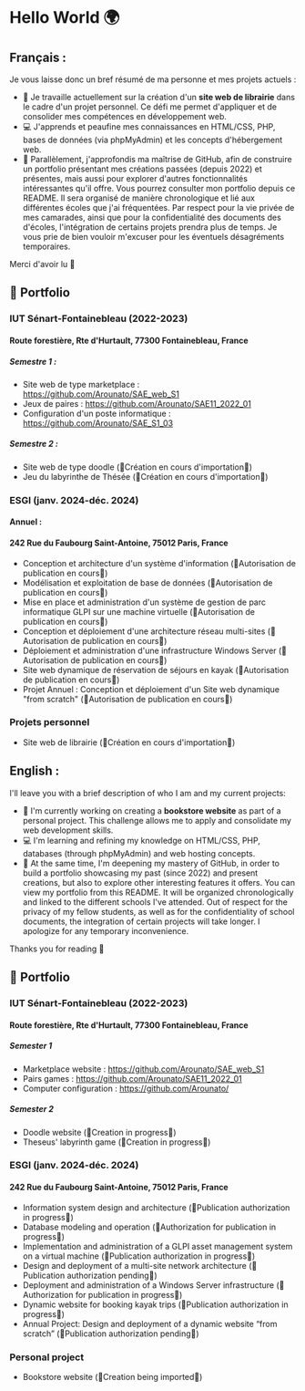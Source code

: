 # Hello World 🌍

## Français :
Je vous laisse donc un bref résumé de ma personne et mes projets actuels :
- 💼 Je travaille actuellement sur la création d'un **site web de librairie** dans le cadre d'un projet personnel. Ce défi me permet d'appliquer et de consolider mes compétences en développement web.
- 💻 J'apprends et peaufine mes connaissances en HTML/CSS, PHP, bases de données (via phpMyAdmin) et les concepts d'hébergement web.
- 📁 Parallèlement, j'approfondis ma maîtrise de GitHub, afin de construire un portfolio présentant mes créations passées (depuis 2022) et présentes, mais aussi pour explorer d'autres fonctionnalités intéressantes qu'il offre. Vous pourrez consulter mon portfolio depuis ce README. Il sera organisé de manière chronologique et lié aux différentes écoles que j'ai fréquentées. Par respect pour la vie privée de mes camarades, ainsi que pour la confidentialité des documents des d'écoles, l'intégration de certains projets prendra plus de temps.
Je vous prie de bien vouloir m'excuser pour les éventuels désagréments temporaires.

Merci d'avoir lu 👀

## 📁 Portfolio 
### IUT Sénart-Fontainebleau (2022-2023)
#### Route forestière, Rte d'Hurtault, 77300 Fontainebleau, France
##### Semestre 1 :
- Site web de type marketplace : https://github.com/Arounato/SAE_web_S1
- Jeux de paires : https://github.com/Arounato/SAE11_2022_01
- Configuration d'un poste informatique : https://github.com/Arounato/SAE_S1_03
##### Semestre 2 :
- Site web de type doodle (🚧Création en cours d'importation🚧)
- Jeu du labyrinthe de Thésée (🚧Création en cours d'importation🚧)
### ESGI (janv. 2024-déc. 2024)
#### Annuel :
#### 242 Rue du Faubourg Saint-Antoine, 75012 Paris, France
- Conception et architecture d'un système d'information (🚧Autorisation de publication en cours🚧)
- Modélisation et exploitation de base de données (🚧Autorisation de publication en cours🚧)
- Mise en place et administration d'un système de gestion de parc informatique GLPI sur une machine virtuelle (🚧Autorisation de publication en cours🚧)
- Conception et déploiement d'une architecture réseau multi-sites (🚧Autorisation de publication en cours🚧)
- Déploiement et administration d'une infrastructure Windows Server (🚧Autorisation de publication en cours🚧)
- Site web dynamique de réservation de séjours en kayak (🚧Autorisation de publication en cours🚧)
- Projet Annuel : Conception et déploiement d'un Site web dynamique "from scratch" (🚧Autorisation de publication en cours🚧)
### Projets personnel
- Site web de librairie (🚧Création en cours d'importation🚧)

## English :
I'll leave you with a brief description of who I am and my current projects:
- 💼 I'm currently working on creating a **bookstore website** as part of a personal project. This challenge allows me to apply and consolidate my web development skills.
- 💻 I'm learning and refining my knowledge on HTML/CSS, PHP, databases (through phpMyAdmin) and web hosting concepts.
- 📁 At the same time, I'm deepening my mastery of GitHub, in order to build a portfolio showcasing my past (since 2022) and present creations, but also to explore other interesting features it offers. You can view my portfolio from this README. It will be organized chronologically and linked to the different schools I've attended. Out of respect for the privacy of my fellow students, as well as for the confidentiality of school documents, the integration of certain projects will take longer.
I apologize for any temporary inconvenience.

Thanks you for reading 👀

## 📁 Portfolio 
### IUT Sénart-Fontainebleau (2022-2023)
#### Route forestière, Rte d'Hurtault, 77300 Fontainebleau, France
##### Semester 1
- Marketplace website : https://github.com/Arounato/SAE_web_S1
- Pairs games : https://github.com/Arounato/SAE11_2022_01
- Computer configuration : https://github.com/Arounato/
##### Semester 2
- Doodle website (🚧Creation in progress🚧)
- Theseus' labyrinth game (🚧Creation in progress🚧)
### ESGI (janv. 2024-déc. 2024)
#### 242 Rue du Faubourg Saint-Antoine, 75012 Paris, France
- Information system design and architecture (🚧Publication authorization in progress🚧)
- Database modeling and operation (🚧Authorization for publication in progress🚧)
- Implementation and administration of a GLPI asset management system on a virtual machine (🚧Publication authorization in progress🚧)
- Design and deployment of a multi-site network architecture (🚧Publication authorization pending🚧)
- Deployment and administration of a Windows Server infrastructure (🚧Authorization for publication in progress🚧)
- Dynamic website for booking kayak trips (🚧Publication authorization in progress🚧)
- Annual Project: Design and deployment of a dynamic website “from scratch” (🚧Publication authorization pending🚧)
### Personal project
- Bookstore website (🚧Creation being imported🚧)
